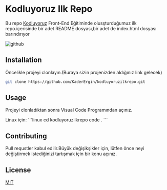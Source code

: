 # Kodluyoruz Ilk Repo
Bu repo [Kodluyoruz](https://www.kodluyoruz.org) Front-End Eğitiminde olusşturduğumuz ilk repo.içerisinde bir adet README dosyası,bir adet de
index.html dosyası barındırıyor

![github](https://imgyukle.com/f/2022/10/17/n9SiMI.png)

## Installation
Öncelikle projeyi clonlayın.(Buraya sizin projenizden aldığınız link gelecek)

```bash
git clone https://github.com/KaderErgin/kodluyoruzilkrepo.git
```  

## Usage
Projeyi clonladıktan sonra Visual Code Programından açınız.

Linux için:
´´´linux
cd kodluyoruzilkrepo
code .
´´´
## Contributing
Pull requstler kabul edilir.Büyük değişikşikler için, lütfen önce neyi değiştirmek istediğinizi tartışmak için bir konu açınız.

## License
[MIT](https://choosealicense.com/licenses/mit/)

